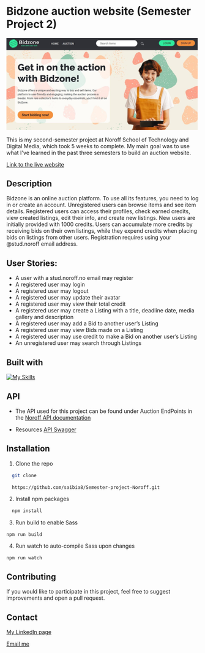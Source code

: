 # Bidzone auction website (Semester Project 2)

<img src="/assets/images/Bidzone-screenshot.jpg" width="500">

This is my second-semester project at Noroff School of Technology and Digital Media, which took 5 weeks to complete. My main goal was to use what I've learned in the past three semesters to build an auction website.

[Link to the live website](https://tubular-cat-afc362.netlify.app/)

## Description
Bidzone is an online auction platform. To use all its features, you need to log in or create an account. Unregistered users can browse items and see item details. Registered users can access their profiles, check earned credits, view created listings, edit their info, and create new listings. 
New users are initially provided with 1000 credits. Users can accumulate more credits by receiving bids on their own listings, while they expend credits when placing bids on listings from other users. Registration requires using your @stud.noroff email address.



## User Stories:

- A user with a stud.noroff.no email may register
- A registered user may login
- A registered user may logout
- A registered user may update their avatar
- A registered user may view their total credit
- A registered user may create a Listing with a title, deadline date, media gallery and description
- A registered user may add a Bid to another user’s Listing
- A registered user may view Bids made on a Listing
- A registered user may use credit to make a Bid on another user’s Listing
- An unregistered user may search through Listings

## Built with
[![My Skills](https://skillicons.dev/icons?i=html,sass,bootstrap,js,github,git,visualstudio,figma)](https://skillicons.dev)

## API
- The API used for this project can be found under Auction EndPoints in the
[Noroff API documentation](https://docs.noroff.dev/auctionhouse-endpoints/authentication)

- Resources
[API Swagger](https://api.noroff.dev/docs/static/index.html)

## Installation

1. Clone the repo
  ```sh
    git clone 
  ```
  ```sh
    https://github.com/saibia8/Semester-project-Noroff.git
  ```
2. Install npm packages
  ```sh
    npm install
  ```
3. Run build to enable Sass
  ```
  npm run build
  ```
4. Run watch to auto-compile Sass upon changes
  ```
  npm run watch
  ```

## Contributing

If you would like to participate in this project, feel free to suggest improvements and open a pull request.

## Contact

[My LinkedIn page](https://www.linkedin.com/in/sabina-kutniauske-46a486238/)

[Email me](mailto:sabina.kutniauske@gmail.com)
